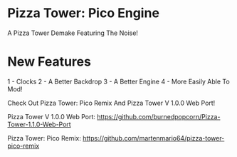 # Pizza Tower: Pico Engine
A Pizza Tower Demake Featuring The Noise!

# New Features

1 - Clocks
2 - A Better Backdrop
3 - A Better Engine
4 - More Easily Able To Mod!

Check Out Pizza Tower: Pico Remix And Pizza Tower V 1.0.0 Web Port!

Pizza Tower V 1.0.0 Web Port: https://github.com/burnedpopcorn/Pizza-Tower-1.1.0-Web-Port

Pizza Tower: Pico Remix: https://github.com/martenmario64/pizza-tower-pico-remix
